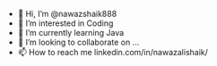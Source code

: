 - 👋 Hi, I’m @nawazshaik888
- 👀 I’m interested in Coding
- 🌱 I’m currently learning Java
- 💞️ I’m looking to collaborate on ...
- 📫 How to reach me linkedin.com/in/nawazalishaik/

<!---
nawazshaik888/nawazshaik888 is a ✨ special ✨ repository because its `README.md` (this file) appears on your GitHub profile.
You can click the Preview link to take a look at your changes.
--->
